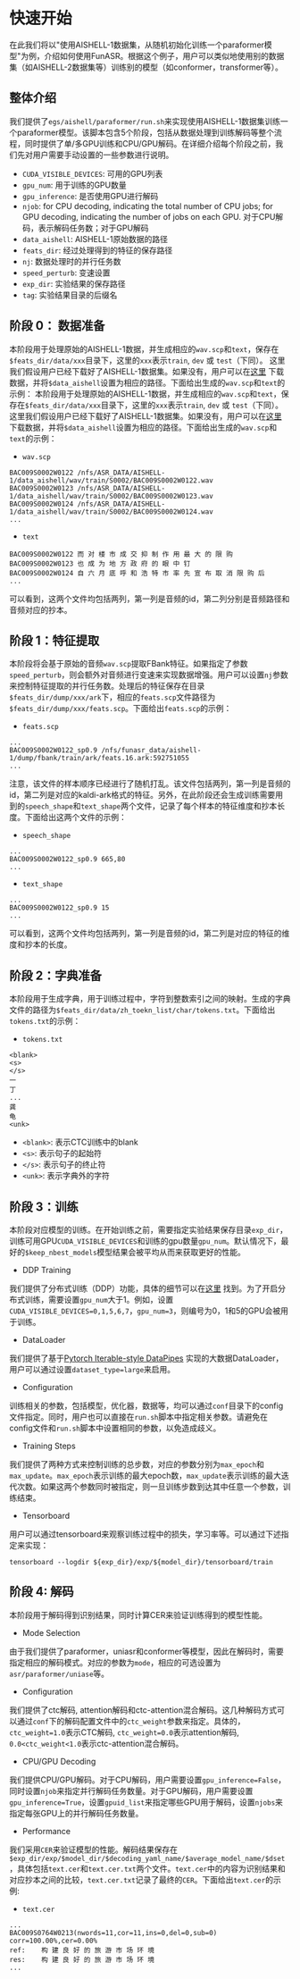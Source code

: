 # 快速开始
在此我们将以"使用AISHELL-1数据集，从随机初始化训练一个paraformer模型"为例，介绍如何使用FunASR。根据这个例子，用户可以类似地使用别的数据集（如AISHELL-2数据集等）训练别的模型（如conformer，transformer等）。

## 整体介绍

我们提供了`egs/aishell/paraformer/run.sh`来实现使用AISHELL-1数据集训练一个paraformer模型。该脚本包含5个阶段，包括从数据处理到训练解码等整个流程，同时提供了单/多GPU训练和CPU/GPU解码。在详细介绍每个阶段之前，我们先对用户需要手动设置的一些参数进行说明。
- `CUDA_VISIBLE_DEVICES`: 可用的GPU列表
- `gpu_num`: 用于训练的GPU数量
- `gpu_inference`: 是否使用GPU进行解码
- `njob`: for CPU decoding, indicating the total number of CPU jobs; for GPU decoding, indicating the number of jobs on each GPU. 对于CPU解码，表示解码任务数；对于GPU解码
- `data_aishell`: AISHELL-1原始数据的路径
- `feats_dir`: 经过处理得到的特征的保存路径
- `nj`: 数据处理时的并行任务数
- `speed_perturb`: 变速设置
- `exp_dir`: 实验结果的保存路径
- `tag`: 实验结果目录的后缀名

## 阶段 0： 数据准备
本阶段用于处理原始的AISHELL-1数据，并生成相应的`wav.scp`和`text`，保存在`$feats_dir/data/xxx`目录下，这里的`xxx`表示`train`, `dev` 或 `test`（下同）。 这里我们假设用户已经下载好了AISHELL-1数据集。如果没有，用户可以在[这里](https://www.openslr.org/33/) 下载数据，并将`$data_aishell`设置为相应的路径。下面给出生成的`wav.scp`和`text`的示例：
本阶段用于处理原始的AISHELL-1数据，并生成相应的`wav.scp`和`text`，保存在`$feats_dir/data/xxx`目录下，这里的`xxx`表示`train`, `dev` 或 `test`（下同）。 这里我们假设用户已经下载好了AISHELL-1数据集。如果没有，用户可以在[这里](https://www.openslr.org/33/) 下载数据，并将`$data_aishell`设置为相应的路径。下面给出生成的`wav.scp`和`text`的示例：
* `wav.scp`
```
BAC009S0002W0122 /nfs/ASR_DATA/AISHELL-1/data_aishell/wav/train/S0002/BAC009S0002W0122.wav
BAC009S0002W0123 /nfs/ASR_DATA/AISHELL-1/data_aishell/wav/train/S0002/BAC009S0002W0123.wav
BAC009S0002W0124 /nfs/ASR_DATA/AISHELL-1/data_aishell/wav/train/S0002/BAC009S0002W0124.wav
...
```
* `text`
```
BAC009S0002W0122 而 对 楼 市 成 交 抑 制 作 用 最 大 的 限 购
BAC009S0002W0123 也 成 为 地 方 政 府 的 眼 中 钉
BAC009S0002W0124 自 六 月 底 呼 和 浩 特 市 率 先 宣 布 取 消 限 购 后
...
```
可以看到，这两个文件均包括两列，第一列是音频的id，第二列分别是音频路径和音频对应的抄本。

## 阶段 1：特征提取
本阶段将会基于原始的音频`wav.scp`提取FBank特征。如果指定了参数`speed_perturb`，则会额外对音频进行变速来实现数据增强。用户可以设置`nj`参数来控制特征提取的并行任务数。处理后的特征保存在目录`$feats_dir/dump/xxx/ark`下，相应的`feats.scp`文件路径为`$feats_dir/dump/xxx/feats.scp`。下面给出`feats.scp`的示例：
* `feats.scp`
```
...
BAC009S0002W0122_sp0.9 /nfs/funasr_data/aishell-1/dump/fbank/train/ark/feats.16.ark:592751055
...
```
注意，该文件的样本顺序已经进行了随机打乱。该文件包括两列，第一列是音频的id，第二列是对应的kaldi-ark格式的特征。另外，在此阶段还会生成训练需要用到的`speech_shape`和`text_shape`两个文件，记录了每个样本的特征维度和抄本长度。下面给出这两个文件的示例：
* `speech_shape`
```
...
BAC009S0002W0122_sp0.9 665,80
...
```
* `text_shape`
```
...
BAC009S0002W0122_sp0.9 15
...
```
可以看到，这两个文件均包括两列，第一列是音频的id，第二列是对应的特征的维度和抄本的长度。

## 阶段 2：字典准备
本阶段用于生成字典，用于训练过程中，字符到整数索引之间的映射。生成的字典文件的路径为`$feats_dir/data/zh_toekn_list/char/tokens.txt`。下面给出`tokens.txt`的示例：
* `tokens.txt`
```
<blank>
<s>
</s>
一
丁
...
龚
龟
<unk>
```
* `<blank>`: 表示CTC训练中的blank
* `<s>`: 表示句子的起始符
* `</s>`: 表示句子的终止符
* `<unk>`: 表示字典外的字符

## 阶段 3：训练
本阶段对应模型的训练。在开始训练之前，需要指定实验结果保存目录`exp_dir`，训练可用GPU`CUDA_VISIBLE_DEVICES`和训练的gpu数量`gpu_num`。默认情况下，最好的`$keep_nbest_models`模型结果会被平均从而来获取更好的性能。

* DDP Training

我们提供了分布式训练（DDP）功能，具体的细节可以在[这里](https://pytorch.org/tutorials/intermediate/ddp_tutorial.html) 找到。为了开启分布式训练，需要设置`gpu_num`大于1。例如，设置`CUDA_VISIBLE_DEVICES=0,1,5,6,7`，`gpu_num=3`，则编号为0，1和5的GPU会被用于训练。

* DataLoader

我们提供了基于[Pytorch Iterable-style DataPipes](https://pytorch.org/data/beta/torchdata.datapipes.iter.html) 实现的大数据DataLoader，用户可以通过设置`dataset_type=large`来启用。 

* Configuration

训练相关的参数，包括模型，优化器，数据等，均可以通过`conf`目录下的config文件指定。同时，用户也可以直接在`run.sh`脚本中指定相关参数。请避免在config文件和`run.sh`脚本中设置相同的参数，以免造成歧义。

* Training Steps

我们提供了两种方式来控制训练的总步数，对应的参数分别为`max_epoch`和`max_update`。`max_epoch`表示训练的最大epoch数，`max_update`表示训练的最大迭代次数。如果这两个参数同时被指定，则一旦训练步数到达其中任意一个参数，训练结束。

* Tensorboard

用户可以通过tensorboard来观察训练过程中的损失，学习率等。可以通过下述指定来实现：
```
tensorboard --logdir ${exp_dir}/exp/${model_dir}/tensorboard/train
```

## 阶段 4: 解码
本阶段用于解码得到识别结果，同时计算CER来验证训练得到的模型性能。

* Mode Selection

由于我们提供了paraformer，uniasr和conformer等模型，因此在解码时，需要指定相应的解码模式。对应的参数为`mode`，相应的可选设置为`asr/paraformer/uniase`等。

* Configuration

我们提供了ctc解码, attention解码和ctc-attention混合解码。这几种解码方式可以通过`conf`下的解码配置文件中的`ctc_weight`参数来指定。具体的，`ctc_weight=1.0`表示CTC解码, `ctc_weight=0.0`表示attention解码, `0.0<ctc_weight<1.0`表示ctc-attention混合解码。

* CPU/GPU Decoding

我们提供CPU/GPU解码。对于CPU解码，用户需要设置`gpu_inference=False`，同时设置`njob`来指定并行解码任务数量。对于GPU解码，用户需要设置`gpu_inference=True`，设置`gpuid_list`来指定哪些GPU用于解码，设置`njobs`来指定每张GPU上的并行解码任务数量。

* Performance

我们采用`CER`来验证模型的性能。解码结果保存在`$exp_dir/exp/$model_dir/$decoding_yaml_name/$average_model_name/$dset`，具体包括`text.cer`和`text.cer.txt`两个文件。`text.cer`中的内容为识别结果和对应抄本之间的比较，`text.cer.txt`记录了最终的`CER`。下面给出`text.cer`的示例:
* `text.cer`
```
...
BAC009S0764W0213(nwords=11,cor=11,ins=0,del=0,sub=0) corr=100.00%,cer=0.00%
ref:    构 建 良 好 的 旅 游 市 场 环 境
res:    构 建 良 好 的 旅 游 市 场 环 境
...
```

